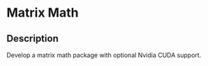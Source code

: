 Matrix Math
===========

## Description
Develop a matrix math package with optional Nvidia CUDA support.
